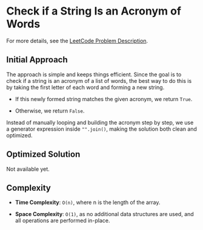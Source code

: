 # Check if a String Is an Acronym of Words

For more details, see the [LeetCode Problem Description](https://leetcode.com/problems/check-if-a-string-is-an-acronym-of-words/description/).

## Initial Approach

The approach is simple and keeps things efficient. Since the goal is to check if a string is an acronym of a list of words, the best way to do this is by taking the first letter of each word and forming a new string.

- If this newly formed string matches the given acronym, we return `True`.

- Otherwise, we return `False`.

Instead of manually looping and building the acronym step by step, we use a generator expression inside `"".join()`, making the solution both clean and optimized.

## Optimized Solution

Not available yet.

## Complexity

- **Time Complexity**: `O(n)`, where n is the length of the array.

- **Space Complexity**: `O(1)`, as no additional data structures are used, and all operations are performed in-place.
